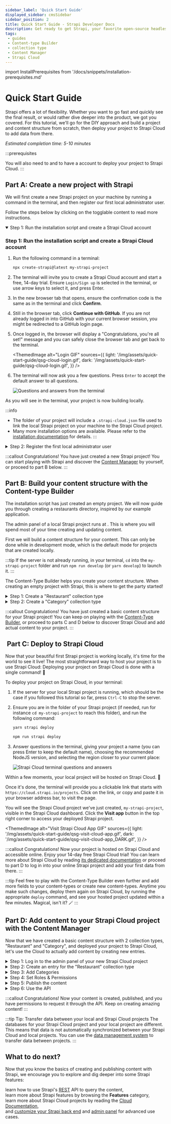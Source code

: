 ```yaml
---
sidebar_label: 'Quick Start Guide'
displayed_sidebar: cmsSidebar
sidebar_position: 2
title: Quick Start Guide - Strapi Developer Docs
description: Get ready to get Strapi, your favorite open-source headless cms up and running in less than 3 minutes.
tags:
 - guides
 - Content-type Builder
 - collection type
 - Content Manager
 - Strapi Cloud
---
```


import InstallPrerequisites from '/docs/snippets/installation-prerequisites.md'

# Quick Start Guide

Strapi offers a lot of flexibility. Whether you want to go fast and quickly see the final result, or would rather dive deeper into the product, we got you covered. For this tutorial, we'll go for the DIY approach and build a project and content structure from scratch, then deploy your project to Strapi Cloud to add data from there.

*Estimated completion time: 5-10 minutes*

:::prerequisites
<InstallPrerequisites components={props.components} />

You will also need to <ExternalLink to="https://github.com/git-guides/install-git" text="install `git`"/> and to have a <ExternalLink to="https://github.com" text="GitHub"/> account to deploy your project to Strapi Cloud.
:::

## <Icon name="rocket-launch"/> Part A: Create a new project with Strapi

We will first create a new Strapi project on your machine by running a command in the terminal, and then register our first local administrator user.

Follow the steps below by clicking on the togglable content to read more instructions.

<details open>
<summary>Step 1: Run the installation script and create a Strapi Cloud account</summary>

### Step 1: Run the installation script and create a Strapi Cloud account

1. Run the following command in a terminal:

    <TabItem value="npm" label="NPM">

    ```bash
    npx create-strapi@latest my-strapi-project
    ```

    </TabItem>

2. The terminal will invite you to create a Strapi Cloud account and start a free, 14-day trial. Ensure `Login/Sign up` is selected in the terminal, or use arrow keys to select it, and press Enter.

3. In the new browser tab that opens, ensure the confirmation code is the same as in the terminal and click **Confirm**.

4. Still in the browser tab, click **Continue with GitHub**. If you are not already logged in into GitHub with your current browser session, you might be redirected to a GitHub login page.

5. Once logged in, the browser will display a "Congratulations, you're all set!" message and you can safely close the browser tab and get back to the terminal.

    <ThemedImage
      alt="Login GIF"
      sources={{
        light: '/img/assets/quick-start-guide/qsg-cloud-login.gif',
        dark: '/img/assets/quick-start-guide/qsg-cloud-login.gif',
      }}
    />

6. The terminal will now ask you a few questions. Press `Enter` to accept the default answer to all questions.

    ![Questions and answers from the terminal](/img/assets/quick-start-guide/qsg-questions-answers-terminal.png)

As you will see in the terminal, your project is now building locally.

:::info
* The folder of your project will include a `.strapi-cloud.json` file used to link the local Strapi project on your machine to the Strapi Cloud project.
* Many more installation options are available. Please refer to the [installation documentation](/cms/installation) for details.
:::

</details>

<details>
<summary>Step 2: Register the first local administrator user</summary>

### Step 2: Register the first local administrator user

Once the installation is complete, you need to start the server. In the terminal, type `cd my-strapi-project && yarn develop` and your browser automatically opens a new tab.

:::tip
As long as you stay in the `my-strapi-project` folder, you will just need to run `yarn develop` any time you want to start the Strapi server again.
:::

By completing the form, you create your own account. Once done, you become the first administrator user of this Strapi application. Welcome aboard, commander!

You now have access to the <ExternalLink to="http://localhost:1337/admin" text="admin panel"/>:

<ThemedImage
alt="Admin panel screenshot: dashboard"
sources={{
    light: '/img/assets/quick-start-guide/qsg-handson-part1-01-admin_panel-v5.png',
    dark: '/img/assets/quick-start-guide/qsg-handson-part1-01-admin_panel-v5_DARK.png',
}}
/> 

</details>

:::callout <Icon name="confetti" /> Congratulations!
You have just created a new Strapi project! You can start playing with Strapi and discover the [Content Manager](/cms/features/content-manager) by yourself, or proceed to part B below.
:::

## <Icon name="wrench" /> Part B: Build your content structure with the Content-type Builder

The installation script has just created an empty project. We will now guide you through creating a restaurants directory, inspired by our <ExternalLink to="https://github.com/strapi/foodadvisor" text="FoodAdvisor"/> example application.

The admin panel of a local Strapi project runs at <ExternalLink to="http://localhost:1337/admin" text="http://localhost:1337/admin"/>. This is where you will spend most of your time creating and updating content.

First we will build a content structure for your content. This can only be done while in development mode, which is the default mode for projects that are created locally.

:::tip
If the server is not already running, in your terminal, `cd` into the `my-strapi-project` folder and run `npm run develop` (or `yarn develop`) to launch it.
:::

The Content-Type Builder helps you create your content structure. When creating an empty project with Strapi, this is where to get the party started!

<details >

<summary>Step 1: Create a "Restaurant" collection type</summary>

### Step 1: Create a "Restaurant" collection type

Your restaurants directory will eventually include many restaurants, so we need to create a "Restaurant" collection type. Then we can describe the fields to display when adding a new restaurant entry:

1. Click on the **Create your first Content type** button.<br />If it's not showing up, go to <Icon name="layout" /> <ExternalLink to="http://localhost:1337/admin/plugins/content-type-builder" text="Content-Type Builder"/> in the main navigation.
2. Click on **Create new collection type**.
3. Type `Restaurant` for the _Display name_, and click **Continue**.  
4. Click the Text field.
5. Type `Name` in the _Name_ field.
6. Switch to the _Advanced Settings_ tab, and check the **Required field** and the **Unique field** settings.
7. Click on **Add another field**.
8. Choose the Rich text (Blocks) field in the list.
9. Type `Description` under the _Name_ field, then click **Finish**.
10. Finally, click **Save** and wait for Strapi to restart.

<ThemedImage
alt="GIF: Create Restaurant collection type in Content-type Builder"
sources={{
    light: '/img/assets/quick-start-guide/qsg-handson-restaurant-v5.gif',
    dark: '/img/assets/quick-start-guide/qsg-handson-restaurant-v5_DARK.gif',
}}
/>

Once Strapi has restarted, "Restaurant" is listed under <Icon name="feather" /> _Content Manager > Collection types_ in the navigation. Wow, you have just created your very first content-type! It was so cool — let's create another one right now, just for pleasure.

</details>

<details>
<summary>Step 2: Create a "Category" collection type</summary>

### Step 2: Create a "Category" collection type

It would help getting a bit more organized if our restaurants directory had some categories. Let's create a "Category" collection type:

1. Go to <Icon name="layout" /> <ExternalLink to="http://localhost:1337/admin/plugins/content-type-builder" text="Content-type Builder"/> in the main navigation.
2. Click on **Create new collection type**.
3. Type `Category` for the _Display name_, and click **Continue**.
4. Click the Text field.
5. Type `Name` in the _Name_ field.
6. Switch to the _Advanced Settings_ tab, and check the **Required field** and the **Unique field** settings.
7. Click on **Add another field**.
8. Choose the Relation field.
9. In the center, select the icon that represents "many-to-many" ![icon many-to-many](/img/assets/icons/v5/ctb_relation_manytomany.svg). The text should read `Categories has and belongs to many Restaurants`.

<ThemedImage
alt="Admin Panel screenshot: relations"
sources={{
  light: '/img/assets/quick-start-guide/qsg-handson-part2-02-collection_ct-v5.png',
  dark: '/img/assets/quick-start-guide/qsg-handson-part2-02-collection_ct-v5_DARK.png',
}}
/>

11. Finally, click **Finish**, then the **Save** button, and wait for Strapi to restart.

</details>

:::callout <Icon name="confetti" /> Congratulations!
You have just created a basic content structure for your Strapi project! You can keep on playing with the [Content-Type Builder](/cms/features/content-type-builder), or proceed to parts C and D below to discover Strapi Cloud and add actual content to your project.
:::

## <Icon name="cloud" />️ Part C: Deploy to Strapi Cloud

Now that your beautiful first Strapi project is working locally, it's time for the world to see it live! The most straightforward way to host your project is to use Strapi Cloud: Deploying your project on Strapi Cloud is done with a single command! 🚀

To deploy your project on Strapi Cloud, in your terminal:

1. If the server for your local Strapi project is running, which should be the case if you followed this tutorial so far, press `Ctrl-C` to stop the server.
2. Ensure you are in the folder of your Strapi project (if needed, run for instance `cd my-strapi-project` to reach this folder), and run the following command:

    <Tabs groupId="yarn-npm">

    <TabItem value="yarn" label="Yarn">

      ```sh
      yarn strapi deploy
      ```

    </TabItem>

    <TabItem value="npm" label="NPM">

      ```sh
      npm run strapi deploy
      ```

    </TabItem>

    </Tabs>

3. Answer questions in the terminal, giving your project a name (you can press Enter to keep the default name), choosing the recommended NodeJS version, and selecting the region closer to your current place:

    ![Strapi Cloud terminal questions and answers](/img/assets/quick-start-guide/qsg-strapi-cloud-terminal-questions.png)

Within a few moments, your local project will be hosted on Strapi Cloud. 🚀 

Once it's done, the terminal will provide you a clickable link that starts with `https://cloud.strapi.io/projects`. Click on the link, or copy and paste it in your browser address bar, to visit the page.

You will see the Strapi Cloud project we've just created, `my-strapi-project`, visible in the Strapi Cloud dashboard. Click the **Visit app** button in the top right corner to access your deployed Strapi project.

<ThemedImage
alt="Visit Strapi Cloud App GIF"
sources={{
  light: '/img/assets/quick-start-guide/qsg-visit-cloud-app.gif',
  dark: '/img/assets/quick-start-guide/qsg-visit-cloud-app_DARK.gif',
}}
/>

:::callout <Icon name="confetti" /> Congratulations!
Now your project is hosted on Strapi Cloud and accessible online. Enjoy your 14-day free Strapi Cloud trial! You can learn more about Strapi Cloud by reading [its dedicated documentation](/cloud/intro) or proceed to part D to log in into your online Strapi project and add your first data from there.
:::

:::tip
Feel free to play with the Content-Type Builder even further and add more fields to your content-types or create new content-types. Anytime you make such changes, deploy them again on Strapi Cloud, by running the appropriate `deploy` command, and see your hosted project updated within a few minutes. Magical, isn't it? 🪄
:::

## <Icon name="note-pencil" /> Part D: Add content to your Strapi Cloud project with the Content Manager

Now that we have created a basic content structure with 2 collection types, "Restaurant" and "Category", and deployed your project to Strapi Cloud, let's use the Cloud to actually add content by creating new entries.

<details>
<summary>Step 1: Log in to the admin panel of your new Strapi Cloud project</summary>

### Step 1: Log in to the admin panel of your new Strapi Cloud project

Now that your Strapi Cloud project is created, let's log in into the project:

1. From your <ExternalLink to="https://cloud.strapi.io/projects" text="Strapi Cloud dashboard"/>, click the `my-strapi-project` project.
3. Click the **Visit app** button.
4. In the new page that opens, complete the form to create the first administrator user of this Strapi Cloud project.

Logged in into our first Strapi Cloud project, we will now add data from there.

<ThemedImage
alt=""
sources={{
  light: '/img/assets/quick-start-guide/qsg-first-login-cloud.gif',
  dark: '/img/assets/quick-start-guide/qsg-first-login-cloud_DARK.gif'
}}
/>

<details>
<summary><Icon name="info" /> Additional information and tips about users and Strapi Cloud projects:</summary>

:::note Note: Local users and Strapi Cloud users are different
The databases for your Strapi Cloud project and your local project are different. This means that data is not automatically transferred from your local project to Strapi Cloud. This includes users that you previously created locally. That's why you are invited to create a new administrator account when logging in to your Strapi Cloud project for the first time.
:::

:::tip Tip: Directly accessing the admin panel of your Strapi Cloud project
Any project hosted on Strapi Cloud is accessible from its own URL, something like `https://my-strapi-project-name.strapiapp.com`. To access the admin panel of your online project, simply add `/admin` to the URL, for instance as in `https://my-strapi-project-name.strapiapp.com/admin`. URLs can be found in your Strapi Cloud dashboard and you can also directly access your Strapi Cloud projects from there by clicking on the name of your project then on the **Visit app** button.
:::

</details>

</details>

<details>
<summary>Step 2: Create an entry for the "Restaurant" collection type</summary>


### Step 2: Create an entry for the "Restaurant" collection type

1. Go to <Icon name="feather" /> _Content Manager > Collection types - Restaurant_ in the navigation.
2. Click on **Create new entry**.
3. Type the name of your favorite local restaurant in the _Name_ field. Let's say it's `Biscotte Restaurant`.
4. In the _Description_ field, write a few words about it. If you're lacking some inspiration, you can use `Welcome to Biscotte restaurant! Restaurant Biscotte offers a cuisine based on fresh, quality products, often local, organic when possible, and always produced by passionate producers.`
5. Click **Save**.

<ThemedImage
alt="Screenshot: Biscotte Restaurant in Content Manager"
sources={{
  light: '/img/assets/quick-start-guide/qsg-handson-part2-03-restaurant-v5.png',
  dark: '/img/assets/quick-start-guide/qsg-handson-part2-03-restaurant-v5_DARK.png',
}}
/>

The restaurant is now listed in the _Collection types - Restaurant_ view of the <Icon name="feather" /> _Content Manager_.

</details>

<details>
<summary>Step 3: Add Categories</summary>

#### Step 3: Add Categories

Let's go to <Icon name="feather" /> _Content Manager > Collection types - Category_ and create 2 categories:

1. Click on **Create new entry**.
2. Type `French Food` in the _Name_ field.
3. Click **Save**.
4. Go back to _Collection types - Category_, then click again on **Create new entry**.  
5. Type `Brunch` in the _Name_ field, then click **Save**.

<ThemedImage
alt="GIF: Add Categories"
sources={{
  light: '/img/assets/quick-start-guide/qsg-handson-categories-v5.gif',
  dark: '/img/assets/quick-start-guide/qsg-handson-categories-v5_DARK.gif',
}}/>

The "French Food" and "Brunch" categories are now listed in the _Collection types - Category_ view of the <Icon name="feather" /> _Content Manager_.

Now, we will add a category to a restaurant:

1. Go to <Icon name="feather" /> _Content Manager > Collection types - Restaurant_ in the navigation, and click on "Biscotte Restaurant".
2. In the **Categories** drop-down list at the bottom of the page, select "French Food". Scroll back to the top of the page and click **Save**.

</details>

<details>
<summary>Step 4: Set Roles & Permissions</summary>

### Step 4: Set Roles & Permissions

We have just added a restaurant and 2 categories. We now have enough content to consume (pun intended). But first, we need to make sure that the content is publicly accessible through the API:

1. Click on _<Icon name="gear-six" /> Settings_ at the bottom of the main navigation.
2. Under _Users & Permissions Plugin_, choose _Roles_.
3. Click the **Public** role.
4. Scroll down under _Permissions_.
5. In the _Permissions_ tab, find _Restaurant_ and click on it.
6. Click the checkboxes next to **find** and **findOne**.
7. Repeat with _Category_: click the checkboxes next to **find** and **findOne**.
8. Finally, click **Save**.

<ThemedImage
alt="Screenshot: Public Role in Users & Permissions plugin"
sources={{
  light: '/img/assets/quick-start-guide/qsg-handson-part2-04-roles-v5.png',
  dark: '/img/assets/quick-start-guide/qsg-handson-part2-04-roles-v5_DARK.png'
}}/>

</details>

<details>
<summary>Step 5: Publish the content</summary>

### Step 5: Publish the content

By default, any content you create is saved as a draft. Let's publish our categories and restaurant.

First, navigate to <Icon name="feather" /> _Content Manager > Collection types - Category_. From there:

1. Click the "Brunch" entry.
2. On the next screen, click **Publish**.
3. In the _Confirmation_ window, click **Yes, publish**.  

Then, go back to the Categories list and repeat for the "French Food" category.

Finally, to publish your favorite restaurant, go to <Icon name="feather" /> _Content Manager > Collection types - Restaurant_, click the "Biscotte Restaurant" entry, and **Publish** it.

<ThemedImage
alt="GIF: Publish content"
sources={{
  light: '/img/assets/quick-start-guide/qsg-handson-publish-v5.gif',
  dark: '/img/assets/quick-start-guide/qsg-handson-publish-v5_DARK.gif'
}}
/>

</details>

<details>
<summary>Step 6: Use the API</summary>

### Step 6: Use the API

OK dear gourmet, we have just finished creating our content and making it accessible through the API. You can give yourself a pat on the back — but you have yet to see the final result of your hard work.

There you are: the list of restaurants should be accessible by visting the `/api/restaurants` path of your Strapi Cloud project URL (e.g., `https://beautiful-first-strapi-project.strapiapp.com/api/restaurants`).

Try it now! The result should be similar to the example response below 👇.

<details>
<summary>Click me to view an example of API response:</summary>

```json
{
  "data": [
    {
      "id": 3,
      "documentId": "wf7m1n3g8g22yr5k50hsryhk",
      "Name": "Biscotte Restaurant",
      "Description": [
        {
          "type": "paragraph",
          "children": [
            {
              "type": "text",
              "text": "Welcome to Biscotte restaurant! Restaurant Biscotte offers a cuisine based on fresh, quality products, often local, organic when possible, and always produced by passionate producers."
            }
          ]
        }
      ],
      "createdAt": "2024-09-10T12:49:32.350Z",
      "updatedAt": "2024-09-10T13:14:18.275Z",
      "publishedAt": "2024-09-10T13:14:18.280Z",
      "locale": null
    }
  ],
  "meta": {
    "pagination": {
      "page": 1,
      "pageSize": 25,
      "pageCount": 1,
      "total": 1
    }
  }
}
```

</details>

</details>

:::callout <Icon name="confetti"/> Congratulations!
Now your content is created, published, and you have permissions to request it through the API.
Keep on creating amazing content!
:::

:::tip Tip: Transfer data between your local and Strapi Cloud projects
The databases for your Strapi Cloud project and your local project are different. This means that data is not automatically synchronized between your Strapi Cloud and local projects. You can use the [data management system](/cms/features/data-management) to transfer data between projects.
:::

## <Icon name="fast-forward"/> What to do next?

Now that you know the basics of creating and publishing content with Strapi, we encourage you to explore and dig deeper into some Strapi features:

<Icon name="arrow-fat-right"/> learn how to use Strapi's [REST](/cms/api/rest) API to query the content,<br/>
<Icon name="arrow-fat-right"/> learn more about Strapi features by browsing the <Icon name="backpack" /> **Features** category,<br/>
<Icon name="arrow-fat-right"/> learn more about Strapi Cloud projects by reading the [Cloud Documentation](/cloud/intro),<br/>
<Icon name="arrow-fat-right"/> and [customize your Strapi back end](/cms/backend-customization) and [admin panel](/cms/admin-panel-customization) for advanced use cases.<br/>
